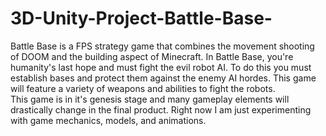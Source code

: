 # 3D-Unity-Project-Battle-Base-  
Battle Base is a FPS strategy game that combines the movement shooting of DOOM and the building aspect of Minecraft. In Battle Base, you're humanity's last hope and must fight the evil robot AI. To do this you must establish bases and protect them against the enemy AI hordes. This game will feature a variety of weapons and abilities to fight the robots.  
This game is in it's genesis stage and many gameplay elements will drastically change in the final product. Right now I am just experimenting with game mechanics, models, and animations.

